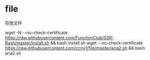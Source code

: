 # file
存放文件

wget -N --no-check-certificate https://raw.githubusercontent.com/FunctionClub/SSR-Bash/master/install.sh && bash install.sh
wget --no-check-certificate https://raw.githubusercontent.com/ccnv1/file/master/aria2.sh && bash aria2.sh
